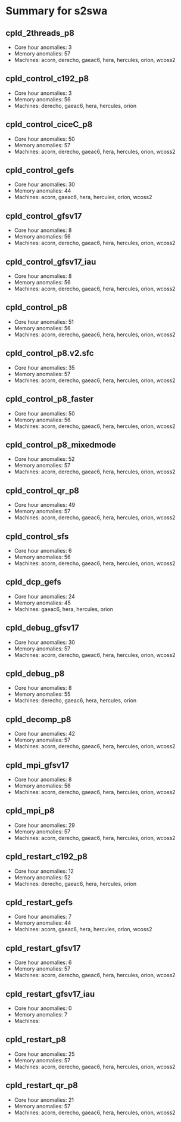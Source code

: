 # Summary for s2swa

## cpld_2threads_p8
- Core hour anomalies: 3
- Memory anomalies: 57
- Machines: acorn, derecho, gaeac6, hera, hercules, orion, wcoss2

## cpld_control_c192_p8
- Core hour anomalies: 3
- Memory anomalies: 56
- Machines: derecho, gaeac6, hera, hercules, orion

## cpld_control_ciceC_p8
- Core hour anomalies: 50
- Memory anomalies: 57
- Machines: acorn, derecho, gaeac6, hera, hercules, orion, wcoss2

## cpld_control_gefs
- Core hour anomalies: 30
- Memory anomalies: 44
- Machines: acorn, gaeac6, hera, hercules, orion, wcoss2

## cpld_control_gfsv17
- Core hour anomalies: 8
- Memory anomalies: 56
- Machines: acorn, derecho, gaeac6, hera, hercules, orion, wcoss2

## cpld_control_gfsv17_iau
- Core hour anomalies: 8
- Memory anomalies: 56
- Machines: acorn, derecho, gaeac6, hera, hercules, orion, wcoss2

## cpld_control_p8
- Core hour anomalies: 51
- Memory anomalies: 56
- Machines: acorn, derecho, gaeac6, hera, hercules, orion, wcoss2

## cpld_control_p8.v2.sfc
- Core hour anomalies: 35
- Memory anomalies: 57
- Machines: acorn, derecho, gaeac6, hera, hercules, orion, wcoss2

## cpld_control_p8_faster
- Core hour anomalies: 50
- Memory anomalies: 56
- Machines: acorn, derecho, gaeac6, hera, hercules, orion, wcoss2

## cpld_control_p8_mixedmode
- Core hour anomalies: 52
- Memory anomalies: 57
- Machines: acorn, derecho, gaeac6, hera, hercules, orion, wcoss2

## cpld_control_qr_p8
- Core hour anomalies: 49
- Memory anomalies: 57
- Machines: acorn, derecho, gaeac6, hera, hercules, orion, wcoss2

## cpld_control_sfs
- Core hour anomalies: 6
- Memory anomalies: 56
- Machines: acorn, derecho, gaeac6, hera, hercules, orion, wcoss2

## cpld_dcp_gefs
- Core hour anomalies: 24
- Memory anomalies: 45
- Machines: gaeac6, hera, hercules, orion

## cpld_debug_gfsv17
- Core hour anomalies: 30
- Memory anomalies: 57
- Machines: acorn, derecho, gaeac6, hera, hercules, orion, wcoss2

## cpld_debug_p8
- Core hour anomalies: 8
- Memory anomalies: 55
- Machines: derecho, gaeac6, hera, hercules, orion

## cpld_decomp_p8
- Core hour anomalies: 42
- Memory anomalies: 57
- Machines: acorn, derecho, gaeac6, hera, hercules, orion, wcoss2

## cpld_mpi_gfsv17
- Core hour anomalies: 8
- Memory anomalies: 56
- Machines: acorn, derecho, gaeac6, hera, hercules, orion, wcoss2

## cpld_mpi_p8
- Core hour anomalies: 29
- Memory anomalies: 57
- Machines: acorn, derecho, gaeac6, hera, hercules, orion, wcoss2

## cpld_restart_c192_p8
- Core hour anomalies: 12
- Memory anomalies: 52
- Machines: derecho, gaeac6, hera, hercules, orion

## cpld_restart_gefs
- Core hour anomalies: 7
- Memory anomalies: 44
- Machines: acorn, gaeac6, hera, hercules, orion, wcoss2

## cpld_restart_gfsv17
- Core hour anomalies: 6
- Memory anomalies: 57
- Machines: acorn, derecho, gaeac6, hera, hercules, orion, wcoss2

## cpld_restart_gfsv17_iau
- Core hour anomalies: 0
- Memory anomalies: 7
- Machines: 

## cpld_restart_p8
- Core hour anomalies: 25
- Memory anomalies: 57
- Machines: acorn, derecho, gaeac6, hera, hercules, orion, wcoss2

## cpld_restart_qr_p8
- Core hour anomalies: 21
- Memory anomalies: 57
- Machines: acorn, derecho, gaeac6, hera, hercules, orion, wcoss2

